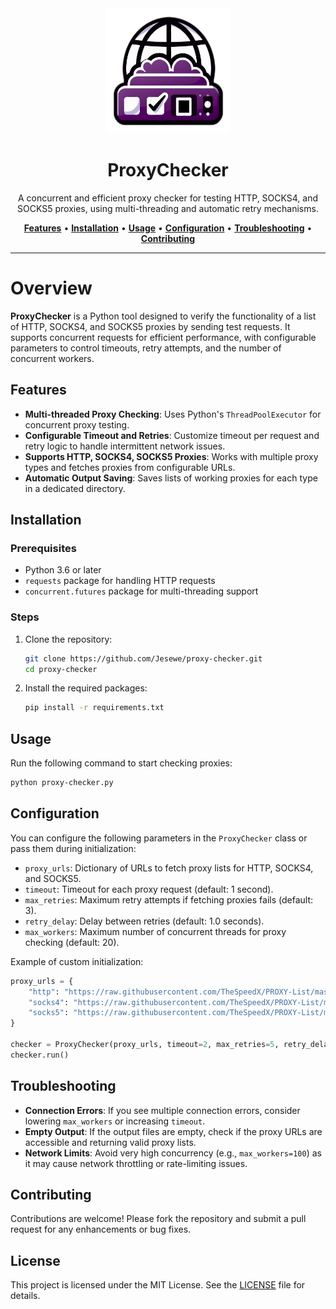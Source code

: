 <div align="center">
   <img src="src/img/icon.png" alt="ProxyChecker" width="200" height="200"> 
   <h1>ProxyChecker</h1> 
   <p>A concurrent and efficient proxy checker for testing HTTP, SOCKS4, and SOCKS5 proxies, using multi-threading and automatic retry mechanisms.</p> 
   <a href="#features"><strong>Features</strong></a> •
   <a href="#installation"><strong>Installation</strong></a> •
   <a href="#usage"><strong>Usage</strong></a> •
   <a href="#configuration"><strong>Configuration</strong></a> •
   <a href="#troubleshooting"><strong>Troubleshooting</strong></a> •
   <a href="#contributing"><strong>Contributing</strong></a>
</div>

---

# Overview
**ProxyChecker** is a Python tool designed to verify the functionality of a list of HTTP, SOCKS4, and SOCKS5 proxies by sending test requests. It supports concurrent requests for efficient performance, with configurable parameters to control timeouts, retry attempts, and the number of concurrent workers.

## Features
- **Multi-threaded Proxy Checking**: Uses Python's `ThreadPoolExecutor` for concurrent proxy testing.
- **Configurable Timeout and Retries**: Customize timeout per request and retry logic to handle intermittent network issues.
- **Supports HTTP, SOCKS4, SOCKS5 Proxies**: Works with multiple proxy types and fetches proxies from configurable URLs.
- **Automatic Output Saving**: Saves lists of working proxies for each type in a dedicated directory.

## Installation

### Prerequisites
- Python 3.6 or later
- `requests` package for handling HTTP requests
- `concurrent.futures` package for multi-threading support

### Steps
1. Clone the repository:

   ```bash
   git clone https://github.com/Jesewe/proxy-checker.git
   cd proxy-checker
   ```

2. Install the required packages:

   ```bash
   pip install -r requirements.txt
   ```

## Usage
Run the following command to start checking proxies:

```bash
python proxy-checker.py
```

## Configuration
You can configure the following parameters in the `ProxyChecker` class or pass them during initialization:

- `proxy_urls`: Dictionary of URLs to fetch proxy lists for HTTP, SOCKS4, and SOCKS5.
- `timeout`: Timeout for each proxy request (default: 1 second).
- `max_retries`: Maximum retry attempts if fetching proxies fails (default: 3).
- `retry_delay`: Delay between retries (default: 1.0 seconds).
- `max_workers`: Maximum number of concurrent threads for proxy checking (default: 20).

Example of custom initialization:
```python
proxy_urls = {
    "http": "https://raw.githubusercontent.com/TheSpeedX/PROXY-List/master/http.txt",
    "socks4": "https://raw.githubusercontent.com/TheSpeedX/PROXY-List/master/socks4.txt",
    "socks5": "https://raw.githubusercontent.com/TheSpeedX/PROXY-List/master/socks5.txt"
}

checker = ProxyChecker(proxy_urls, timeout=2, max_retries=5, retry_delay=1.5, max_workers=50)
checker.run()
```

## Troubleshooting
- **Connection Errors**: If you see multiple connection errors, consider lowering `max_workers` or increasing `timeout`.
- **Empty Output**: If the output files are empty, check if the proxy URLs are accessible and returning valid proxy lists.
- **Network Limits**: Avoid very high concurrency (e.g., `max_workers=100`) as it may cause network throttling or rate-limiting issues.

## Contributing
Contributions are welcome! Please fork the repository and submit a pull request for any enhancements or bug fixes.

## License
This project is licensed under the MIT License. See the [LICENSE](LICENSE) file for details.